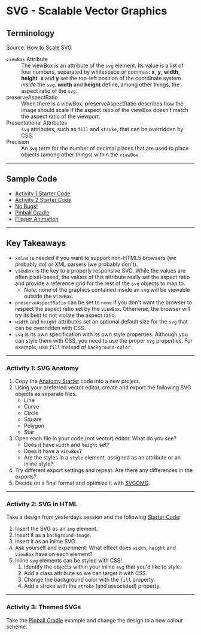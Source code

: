 # SVG - Scalable Vector Graphics

## Terminology
Source: [How to Scale SVG](https://css-tricks.com/scale-svg/)
<dl>
  <dt><code>viewBox</code> Attribute</dt>
  <dd>The viewBox is an attribute of the <code>svg</code> element. Its value is a list of four numbers, separated by whitespace or commas: <strong>x</strong>, <strong>y</strong>, <strong>width</strong>, <strong>height</strong>. <strong>x</strong> and <strong>y</strong> set the top-left position of the coordinate system <em>inside</em> the <code>svg</code>. <strong>width</strong> and <strong>height</strong> define, among other things, the aspect ratio of the <code>svg</code>.</dd>
  <dt>preserveAspectRatio</dt>
  <dd>When there is a viewBox, preserveAspectRatio describes how the image should scale if the aspect ratio of the viewBox doesn’t match the aspect ratio of the viewport.</dd>
  <dt>Presentational Attributes</dt>
  <dd><code>svg</code> attributes, such as <code>fill</code> and <code>stroke</code>, that can be overridden by CSS.</dd>
  <dt>Precision</dt>
  <dd>An <code>svg</code> term for the number of decimal places that are used to place objects (among other things) within the <code>viewBox</code>.
</dl>

---

## Sample Code
- [Activity 1 Starter Code](anatomy)
- [Activity 2 Starter Code](starter)
- [No Bugs!](no-bugs)
- [Pinball Cradle](cradle)
- [Flipper Animation](cradle/animated.html)

---

## Key Takeaways
- `xmlns` is needed if you want to support non-HTML5 browsers (we probably do) or XML parsers (we probably don't).
- `viewBox` is the key to a properly responsive SVG. While the values are often pixel-based, the values of this attribute really set the aspect ratio and provide a reference grid for the rest of the `svg` objects to map to.
  - _Note_: none of the graphics contained inside an `svg` will be viewable outside the `viewBox`.
- `preserveAspectRatio` can be set to `none` if you don't want the browser to respect the aspect ratio set by the `viewBox`. Otherwise, the browser will try its best to not violate the aspect ratio. 
- `width` and `height` attributes set an optional default size for the `svg` that can be overridden with CSS.
- `svg` is its own specification with its own style properties. Although you can style them with CSS, you need to use the proper `svg` properties. For example, use `fill` instead of `background-color`.

---

### Activity 1: SVG Anatomy
1. Copy the [Anatomy Starter](anatomy) code into a new project.
2. Using your preferred vector editor, create and export the following SVG objects as separate files.
    - Line
    - Curve
    - Circle
    - Square
    - Polygon
    - Star
4. Open each file in your code (not vector) editor. What do you see?
    - Does it have `width` and `height` set?
    - Does it have a `viewBox`?
    - Are the styles in a `style` element, assigned as an attribute or an inline style?
5. Try different export settings and repeat. Are there any differences in the exports?
6. Decide on a final format and optimize it with [SVGOMG](https://jakearchibald.github.io/svgomg/).

---

### Activity 2: SVG in HTML
Take a design from yesterdays session and the following [Starter Code](starter):
1. Insert the SVG as an `img` element.
2. Insert it as a `background-image`.
3. Insert it as an inline SVG.
4. Ask yourself and experiment: What effect does `width`, `height` and `viewBox` have on each element?
5. Inline `svg` elements can be styled with CSS!
    1. Identify the objects within your inline `svg` that you'd like to style.
    2. Add a class attribute so we can target it with CSS.
    3. Change the background color with the `fill` property.
    4. Add a stroke with the `stroke` (and associated) property.

---

### Activity 3: Themed SVGs
Take the [Pinball Cradle](cradle) example and change the design to a new colour scheme.


